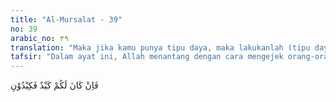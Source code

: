 ```yaml
---
title: "Al-Mursalat - 39"
no: 39
arabic_no: ٣٩
translation: "Maka jika kamu punya tipu daya, maka lakukanlah (tipu daya) itu terhadap-Ku. "
tafsir: "Dalam ayat ini, Allah menantang dengan cara mengejek orang-orang kafir dan orang-orang yang merasa mempunyai kekuatan membela diri, untuk menggunakan kepandaian dan tipu dayanya guna menyelamatkan diri dari siksaan-Nya.\n\nSelain itu, ayat ini memberikan suatu pelajaran keras bagi orang-orang yang menentang agama Islam, yang selalu menipu dan mempermainkan orang-orang yang beriman bahwa kelak pada saatnya mereka akan mengetahui betapa lemahnya alasan mereka yang suka mengolok-olokkan agama itu."
---
```


فَاِنْ كَانَ لَكُمْ كَيْدٌ فَكِيْدُوْنِ 
